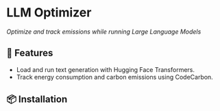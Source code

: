# LLM Optimizer

*Optimize and track emissions while running Large Language Models*

## 🚀 Features

- Load and run text generation with Hugging Face Transformers.
- Track energy consumption and carbon emissions using CodeCarbon.


## 📦 Installation